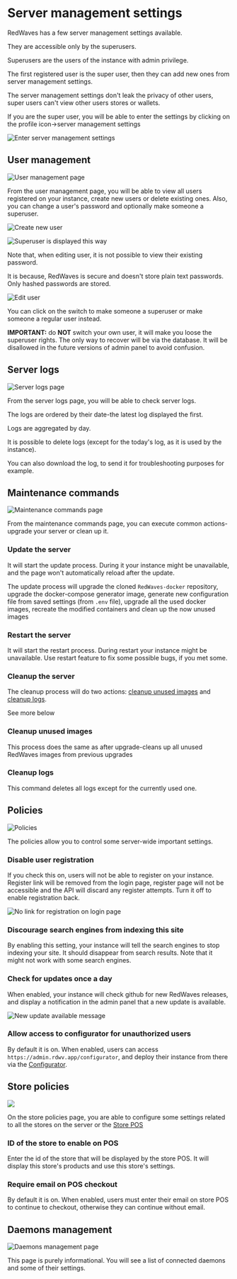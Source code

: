 # Server management settings

RedWaves has a few server management settings available.

They are accessible only by the superusers.

Superusers are the users of the instance with admin privilege.

The first registered user is the super user, then they can add new ones from server management settings.

The server management settings don't leak the privacy of other users, super users can't view other users stores or wallets.

If you are the super user, you will be able to enter the settings by clicking on the profile icon->server management settings

![Enter server management settings](../.gitbook/assets/server_management_enter.png)

## User management

![User management page](../.gitbook/assets/user_management.png)

From the user management page, you will be able to view all users registered on your instance, create new users or delete existing ones. Also, you can change a user's password and optionally make someone a superuser.

![Create new user](../.gitbook/assets/create_user.png)

![Superuser is displayed this way](../.gitbook/assets/superuser.png)

Note that, when editing user, it is not possible to view their existing password.

It is because, RedWaves is secure and doesn't store plain text passwords. Only hashed passwords are stored.

![Edit user](../.gitbook/assets/edit_user.png)

You can click on the switch to make someone a superuser or make someone a regular user instead.

**IMPORTANT:** do **NOT** switch your own user, it will make you loose the superuser rights. The only way to recover will be via the database. It will be disallowed in the future versions of admin panel to avoid confusion.

## Server logs

![Server logs page](../.gitbook/assets/server_logs.png)

From the server logs page, you will be able to check server logs.

The logs are ordered by their date-the latest log displayed the first.

Logs are aggregated by day.

It is possible to delete logs (except for the today's log, as it is used by the instance).

You can also download the log, to send it for troubleshooting purposes for example.

## Maintenance commands

![Maintenance commands page](../.gitbook/assets/maintenance_commands.png)

From the maintenance commands page, you can execute common actions-upgrade your server or clean up it.

### Update the server

It will start the update process. During it your instance might be unavailable, and the page won't automatically reload after the update.

The update process will upgrade the cloned `RedWaves-docker` repository, upgrade the docker-compose generator image, generate new configuration file from saved settings (from `.env` file), upgrade all the used docker images, recreate the modified containers and clean up the now unused images

### Restart the server

It will start the restart process. During restart your instance might be unavailable. Use restart feature to fix some possible bugs, if you met some.

### Cleanup the server

The cleanup process will do two actions: [cleanup unused images](server-management-settings.md#cleanup-unused-images) and [cleanup logs](server-management-settings.md#cleanup-logs).

See more below

### Cleanup unused images

This process does the same as after upgrade-cleans up all unused RedWaves images from previous upgrades

### Cleanup logs

This command deletes all logs except for the currently used one.

## Policies

![Policies](../.gitbook/assets/policies.png)

The policies allow you to control some server-wide important settings.

### Disable user registration

If you check this on, users will not be able to register on your instance. Register link will be removed from the login page, register page will not be accessible and the API will discard any register attempts. Turn it off to enable registration back.

![No link for registration on login page](../.gitbook/assets/register_no_link.png)

### Discourage search engines from indexing this site

By enabling this setting, your instance will tell the search engines to stop indexing your site. It should disappear from search results. Note that it might not work with some search engines.

### Check for updates once a day

When enabled, your instance will check github for new RedWaves releases, and display a notification in the admin panel that a new update is available.

![New update available message](../.gitbook/assets/new_update.jpg)

### Allow access to configurator for unauthorized users

By default it is on. When enabled, users can access `https://admin.rdwv.app/configurator`, and deploy their instance from there via the [Configurator](../deployment/configurator.md).

## Store policies

![](<../.gitbook/assets/store_policies (1).png>)

On the store policies page, you are able to configure some settings related to all the stores on the server or the [Store POS](store-pos.md)

### ID of the store to enable on POS

Enter the id of the store that will be displayed by the store POS. It will display this store's products and use this store's settings.

### Require email on POS checkout

By default it is on. When enabled, users must enter their email on store POS to continue to checkout, otherwise they can continue without email.

## Daemons management

![Daemons management page](../.gitbook/assets/daemons_management.png)

This page is purely informational. You will see a list of connected daemons and some of their settings.
